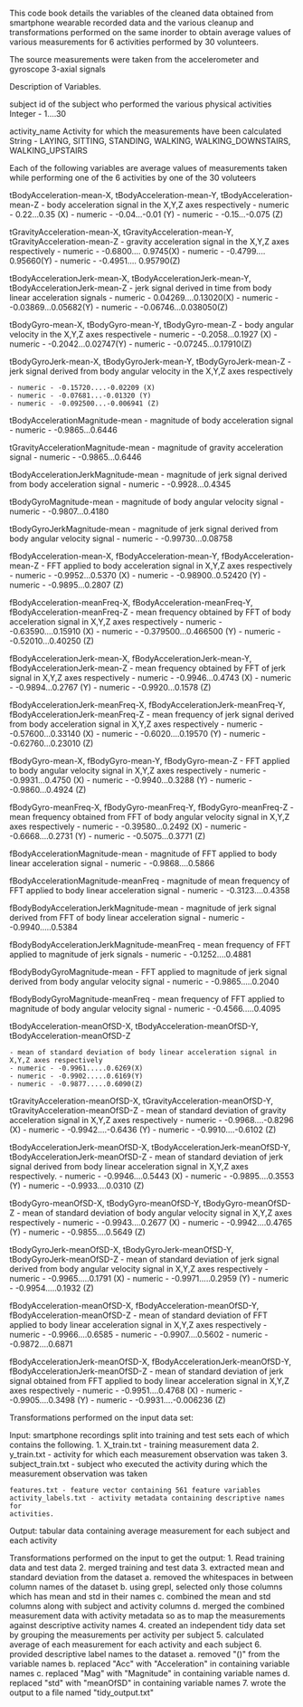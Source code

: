 This code book details the variables of the cleaned data obtained from smartphone wearable recorded data and the various cleanup and transformations performed on the same inorder to obtain average values of various measurements for 6 activities performed by 30 volunteers.

The source measurements were taken from the accelerometer and gyroscope 3-axial signals

Description of Variables.

subject
	id of the subject who performed the various physical activities
	Integer - 1....30

activity_name
	Activity for which the measurements have been calculated
	String - LAYING, SITTING, STANDING, WALKING, WALKING_DOWNSTAIRS, 		WALKING_UPSTAIRS

Each of the following variables are average values of measurements taken while performing one of the 6 activities by one of the 30 voluteers

tBodyAcceleration-mean-X, tBodyAcceleration-mean-Y, tBodyAcceleration-mean-Z
	- body acceleration signal in the X,Y,Z axes respectively
	- numeric - 0.22...0.35 (X)	
	- numeric - -0.04...-0.01 (Y)
	- numeric - -0.15...-0.075 (Z)

tGravityAcceleration-mean-X, tGravityAcceleration-mean-Y, tGravityAcceleration-mean-Z
	- gravity acceleration signal in the X,Y,Z axes respectively
	- numeric - -0.6800....  0.9745(X)
	- numeric - -0.4799....  0.95660(Y)
	- numeric - -0.4951....  0.95790(Z)

tBodyAccelerationJerk-mean-X, tBodyAccelerationJerk-mean-Y, tBodyAccelerationJerk-mean-Z
	- jerk signal derived in time from body linear acceleration signals
	- numeric - 0.04269....0.13020(X)
	- numeric - -0.03869...0.05682(Y)
	- numeric - -0.06746...0.038050(Z)

tBodyGyro-mean-X, tBodyGyro-mean-Y, tBodyGyro-mean-Z
	- body angular velocity in the X,Y,Z axes respectivele
	- numeric - -0.2058...0.1927 (X)
	- numeric - -0.2042...0.02747(Y)
	- numeric - -0.07245...0.17910(Z)

tBodyGyroJerk-mean-X, tBodyGyroJerk-mean-Y, tBodyGyroJerk-mean-Z
	- jerk signal derived from body angular velocity in the X,Y,Z axes 
	  respectively

	- numeric - -0.15720....-0.02209 (X)
	- numeric - -0.07681...-0.01320 (Y)
	- numeric - -0.092500...-0.006941 (Z)

tBodyAccelerationMagnitude-mean
	- magnitude of body acceleration signal
	- numeric - -0.9865...0.6446

tGravityAccelerationMagnitude-mean
	- magnitude of gravity acceleration signal
	- numeric - -0.9865...0.6446 

tBodyAccelerationJerkMagnitude-mean
	- magnitude of jerk signal derived from body acceleration signal
	- numeric - -0.9928...0.4345

tBodyGyroMagnitude-mean
	- magnitude of body angular velocity signal
	- numeric - -0.9807...0.4180

tBodyGyroJerkMagnitude-mean
	- magnitude of jerk signal derived from body angular velocity signal
	- numeric - -0.99730...0.08758

fBodyAcceleration-mean-X, fBodyAcceleration-mean-Y, fBodyAcceleration-mean-Z
	- FFT applied to body acceleration signal in X,Y,Z axes respectively
	- numeric - -0.9952...0.5370 (X)
	- numeric - -0.98900..0.52420 (Y)
	- numeric - -0.9895...0.2807 (Z)

fBodyAcceleration-meanFreq-X, fBodyAcceleration-meanFreq-Y, fBodyAcceleration-meanFreq-Z
	- mean frequency obtained by FFT of body acceleration signal in X,Y,Z axes respectively
	- numeric - -0.63590....0.15910 (X)
	- numeric - -0.379500...0.466500 (Y)
	- numeric - -0.52010...0.40250 (Z)

fBodyAccelerationJerk-mean-X, fBodyAccelerationJerk-mean-Y, fBodyAccelerationJerk-mean-Z
	- mean frequency obtained by FFT of jerk signal in X,Y,Z axes respectively
	- numeric - -0.9946...0.4743 (X)
	- numeric - -0.9894...0.2767 (Y)
	- numeric - -0.9920...0.1578 (Z)

fBodyAccelerationJerk-meanFreq-X, fBodyAccelerationJerk-meanFreq-Y, fBodyAccelerationJerk-meanFreq-Z
	- mean frequency of jerk signal derived from body acceleration signal in X,Y,Z axes respectively
	- numeric - -0.57600...0.33140 (X)
	- numeric - -0.6020....0.19570 (Y)
	- numeric - -0.62760...0.23010 (Z)

fBodyGyro-mean-X, fBodyGyro-mean-Y, fBodyGyro-mean-Z
	- FFT applied to body angular velocity signal in X,Y,Z axes respectively
	- numeric - -0.9931...0.4750 (X)
	- numeric - -0.9940...0.3288 (Y)
	- numeric - -0.9860...0.4924 (Z)

fBodyGyro-meanFreq-X, fBodyGyro-meanFreq-Y, fBodyGyro-meanFreq-Z
	- mean frequency obtained from FFT of body angular velocity signal in X,Y,Z axes respectively
	- numeric - -0.39580...0.2492 (X)
	- numeric - -0.6668....0.2731 (Y)
	- numeric - -0.5075...0.3771 (Z)

fBodyAccelerationMagnitude-mean
	- magnitude of FFT applied to body linear acceleration signal
	- numeric - -0.9868....0.5866

fBodyAccelerationMagnitude-meanFreq
	- magnitude of mean frequency of FFT applied to body linear acceleration signal
	- numeric - -0.3123....0.4358

fBodyBodyAccelerationJerkMagnitude-mean
	- magnitude of jerk signal derived from FFT of body linear acceleration signal
	- numeric - -0.9940.....0.5384

fBodyBodyAccelerationJerkMagnitude-meanFreq
	- mean frequency of FFT applied to magnitude of jerk signals
	- numeric - -0.1252....0.4881


fBodyBodyGyroMagnitude-mean
	- FFT applied to magnitude of jerk signal derived from body angular velocity signal
	- numeric - -0.9865.....0.2040

fBodyBodyGyroMagnitude-meanFreq
	- mean frequency of FFT applied to magnitude of body angular velocity signal
	- numeric - -0.4566.....0.4095


tBodyAcceleration-meanOfSD-X, tBodyAcceleration-meanOfSD-Y, tBodyAcceleration-meanOfSD-Z

	- mean of standard deviation of body linear acceleration signal in X,Y,Z axes respectively
	- numeric - -0.9961.....0.6269(X)
	- numeric - -0.9902.....0.6169(Y)
	- numeric - -0.9877.....0.6090(Z)

tGravityAcceleration-meanOfSD-X, tGravityAcceleration-meanOfSD-Y, tGravityAcceleration-meanOfSD-Z
	- mean of standard deviation of gravity acceleration signal in X,Y,Z axes respectively
	- numeric - -0.9968....-0.8296 (X)
	- numeric - -0.9942....-0.6436 (Y)
	- numeric - -0.9910....-0.6102 (Z)


tBodyAccelerationJerk-meanOfSD-X, tBodyAccelerationJerk-meanOfSD-Y, tBodyAccelerationJerk-meanOfSD-Z
	- mean of standard deviation of jerk signal derived from body linear acceleration signal in X,Y,Z axes respectively.
	- numeric - -0.9946....0.5443 (X)
	- numeric - -0.9895....0.3553 (Y)
	- numeric - -0.9933....0.0310 (Z)

tBodyGyro-meanOfSD-X, tBodyGyro-meanOfSD-Y, tBodyGyro-meanOfSD-Z
	- mean of standard deviation of body angular velocity signal in X,Y,Z axes respectively
	- numeric - -0.9943....0.2677 (X)
	- numeric - -0.9942....0.4765 (Y)
	- numeric - -0.9855....0.5649 (Z)

tBodyGyroJerk-meanOfSD-X, tBodyGyroJerk-meanOfSD-Y, tBodyGyroJerk-meanOfSD-Z
	- mean of standard deviation of jerk signal derived from body angular velocity signal in X,Y,Z axes respectively
	- numeric - -0.9965.....0.1791 (X)
	- numeric - -0.9971.....0.2959 (Y)
	- numeric - -0.9954.....0.1932 (Z)

fBodyAcceleration-meanOfSD-X, fBodyAcceleration-meanOfSD-Y, fBodyAcceleration-meanOfSD-Z
	- mean of standard deviation of FFT applied to body linear acceleration signal in X,Y,Z axes respectively
	- numeric - -0.9966....0.6585
	- numeric - -0.9907....0.5602
	- numeric - -0.9872....0.6871

fBodyAccelerationJerk-meanOfSD-X, fBodyAccelerationJerk-meanOfSD-Y, fBodyAccelerationJerk-meanOfSD-Z
	- mean of standard deviation of jerk signal obtained from FFT applied to body linear acceleration signal in X,Y,Z axes respectively
	- numeric - -0.9951....0.4768 (X)
	- numeric - -0.9905....0.3498 (Y)
	- numeric - -0.9931....-0.006236 (Z)


Transformations performed on the input data set:

Input:
	smartphone recordings split into training and test sets each of which contains the following.
	1. X_train.txt - training measurement data
	2. y_train.txt - activity for which each measurement observation was taken
	3. subject_train.txt - subject who executed the activity during which the measurement observation was taken
        
	features.txt - feature vector containing 561 feature variables
	activity_labels.txt - activity metadata containing descriptive names for
	activities.

Output:
	tabular data containing average measurement for each subject and each activity

Transformations performed on the input to get the output:
	1. Read training data and test data
	2. merged training and test data
	3. extracted mean and standard deviation from the dataset
	   a. removed the whitespaces in between column names of the dataset
	   b. using grepl, selected only those columns which has mean and std
	      in their names
	   c. combined the mean and std columns along with subject and activity 	      columns
	   d. merged the combined measurement data with activity metadata so as
	      to map the measurements against descriptive activity names
	4. created an independent tidy data set by grouping the measurements
	   per activity per subject
	5. calculated average of each measurement for each activity and each 	        subject
	6. provided descriptive label names to the dataset
	   a. removed "()" from the variable names
	   b. replaced "Acc" with "Acceleration" in containing variable names 
	   c. replaced "Mag" with "Magnitude" in containing variable names
	   d. replaced "std" with "meanOfSD" in containing variable names
	7. wrote the output to a file named "tidy_output.txt"
	















	







